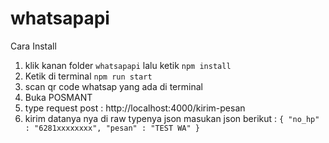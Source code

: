 # whatsapapi

Cara Install
1. klik kanan folder `whatsapapi` lalu ketik `npm install`
2. Ketik di terminal `npm run start`
3. scan qr code whatsap yang ada di terminal
4. Buka POSMANT
5. type request post : http://localhost:4000/kirim-pesan
6. kirim datanya nya di raw typenya json
masukan json berikut :
`{
    "no_hp" : "6281xxxxxxxx",
    "pesan" : "TEST WA"
}`
